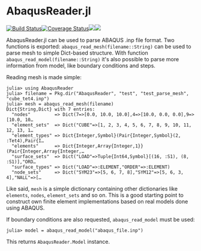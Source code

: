# AbaqusReader.jl

[![Build Status](https://travis-ci.org/JuliaFEM/AbaqusReader.jl.svg?branch=master)](https://travis-ci.org/JuliaFEM/AbaqusReader.jl)[![Coverage Status](https://coveralls.io/repos/github/JuliaFEM/AbaqusReader.jl/badge.svg?branch=master)](https://coveralls.io/github/JuliaFEM/AbaqusReader.jl?branch=master)[![](https://img.shields.io/badge/docs-stable-blue.svg)](https://juliafem.github.io/AbaqusReader.jl/stable)[![](https://img.shields.io/badge/docs-latest-blue.svg)](https://juliafem.github.io/AbaqusReader.jl/latest)

AbaqusReader.jl can be used to parse ABAQUS .inp file format. Two functions is exported:
`abaqus_read_mesh(filename::String)` can be used to parse mesh to simple Dict-based structure.
With function `abaqus_read_model(filename::String)` it's also possible to parse more information
from model, like boundary conditions and steps.

Reading mesh is made simple:
```
julia> using AbaqusReader
julia> filename = Pkg.dir("AbaqusReader", "test", "test_parse_mesh", "cube_tet4.inp")
julia> mesh = abaqus_read_mesh(filename)
Dict{String,Dict} with 7 entries:
  "nodes"         => Dict(7=>[0.0, 10.0, 10.0],4=>[10.0, 0.0, 0.0],9=>[10.0, 10…
  "element_sets"  => Dict("CUBE"=>[1, 2, 3, 4, 5, 6, 7, 8, 9, 10, 11, 12, 13, 1…
  "element_types" => Dict{Integer,Symbol}(Pair{Integer,Symbol}(2, :Tet4),Pair{I…
  "elements"      => Dict{Integer,Array{Integer,1}}(Pair{Integer,Array{Integer,…
  "surface_sets"  => Dict("LOAD"=>Tuple{Int64,Symbol}[(16, :S1), (8, :S1)],"ORD…
  "surface_types" => Dict("LOAD"=>:ELEMENT,"ORDER"=>:ELEMENT)
  "node_sets"     => Dict("SYM23"=>[5, 6, 7, 8],"SYM12"=>[5, 6, 3, 4],"NALL"=>[…
```

Like said, `mesh` is a simple dictionary containing other dictionaries like
`elements`, `nodes`, `element_sets` and so on. This is a good  starting point to
construct own finite element implementations based on real models done using ABAQUS.

If boundary conditions are also requested, `abaqus_read_model` must be used:
```
julia> model = abaqus_read_model("abaqus_file.inp")
```

This returns `AbaqusReader.Model` instance.
